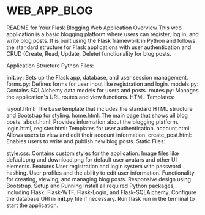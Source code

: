 # WEB_APP_BLOG
README for Your Flask Blogging Web Application
Overview
This web application is a basic blogging platform where users can register, log in, and write blog posts. It is built using the Flask framework in Python and follows the standard structure for Flask applications with user authentication and CRUD (Create, Read, Update, Delete) functionality for blog posts.

Application Structure
Python Files:

__init__.py: Sets up the Flask app, database, and user session management.
forms.py: Defines forms for user input like registration and login.
models.py: Contains SQLAlchemy data models for users and posts.
routes.py: Manages the application's URL routes and view functions.
HTML Templates:

layout.html: The base template that includes the standard HTML structure and Bootstrap for styling.
home.html: The main page that shows all blog posts.
about.html: Provides information about the blogging platform.
login.html, register.html: Templates for user authentication.
account.html: Allows users to view and edit their account information.
create_post.html: Enables users to write and publish new blog posts.
Static Files:

style.css: Contains custom styles for the application.
Image files like default.png and download.png for default user avatars and other UI elements.
Features
User registration and login system with password hashing.
User profiles and the ability to edit user information.
Functionality for creating, viewing, and managing blog posts.
Responsive design using Bootstrap.
Setup and Running
Install all required Python packages, including Flask, Flask-WTF, Flask-Login, and Flask-SQLAlchemy.
Configure the database URI in __init__.py file if necessary.
Run flask run in the terminal to start the application.
